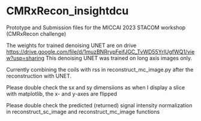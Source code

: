 # CMRxRecon_insightdcu
Prototype and Submission files for the MICCAI 2023 STACOM workshop (CMRxRecon challenge)

The weights for trained denoising UNET are on drive https://drive.google.com/file/d/1muzBNRrypFeifJGC_TvWD55YrlUgfWQ1/view?usp=sharing This denoising UNET was trained on long axis images only.

Currently combining the coils with rss in reconstruct_mc_image.py after the reconstruction with UNET. 

Please double check the sx and sy dimensiions as when I display a slice with matplotlib, the x- and y-axes are flipped

Please double check the predicted (returned) signal intensity normalization in reconstruct_sc_image and reconstruct_mc_image functions
